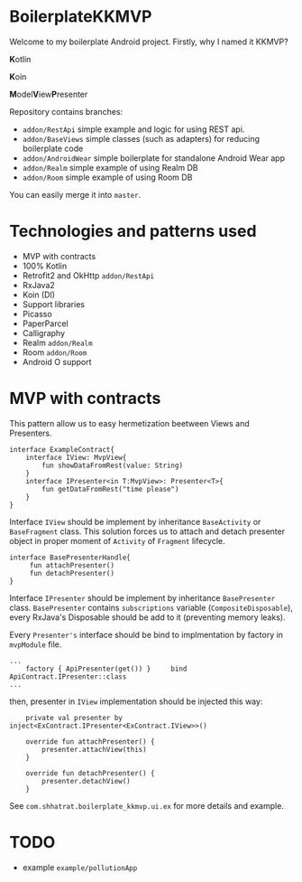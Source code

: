# BoilerplateKKMVP

Welcome to my boilerplate Android project. Firstly, why I named it KKMVP?

<b>K</b>otlin

<b>K</b>oin

<b>M</b>odel<b>V</b>iew<b>P</b>resenter

Repository contains branches:
- `addon/RestApi` simple example and logic for using REST api.
- `addon/BaseViews` simple classes (such as adapters) for reducing boilerplate code
- `addon/AndroidWear` simple boilerplate for standalone Android Wear app
- `addon/Realm` simple example of using Realm DB
- `addon/Room` simple example of using Room DB

You can easily merge it into `master`.

# Technologies and patterns used
- MVP with contracts
- 100% Kotlin
- Retrofit2 and OkHttp `addon/RestApi`
- RxJava2
- Koin (DI)
- Support libraries
- Picasso
- PaperParcel
- Calligraphy
- Realm `addon/Realm`
- Room `addon/Room`
- Android O support

# MVP with contracts
This pattern allow us to easy hermetization beetween Views and Presenters.
```
interface ExampleContract{
    interface IView: MvpView{
        fun showDataFromRest(value: String)
    }
    interface IPresenter<in T:MvpView>: Presenter<T>{
        fun getDataFromRest("time please")
    }
}
```
Interface `IView` should be implement by inheritance `BaseActivity` or `BaseFragment` class. This solution forces us to attach and detach presenter object in proper moment of `Activity` of `Fragment` lifecycle.
```
interface BasePresenterHandle{
     fun attachPresenter()
     fun detachPresenter()
}
```

Interface `IPresenter` should be implement by inheritance `BasePresenter` class. `BasePresenter` contains `subscriptions` variable (`CompositeDisposable`), every RxJava's Disposable should be add to it (preventing memory leaks).

Every `Presenter's` interface should be bind to implmentation by factory in `mvpModule` file.
```
...
    factory { ApiPresenter(get()) }     bind ApiContract.IPresenter::class
...
```
then, presenter in `IView` implementation should be injected this way:
```
    private val presenter by inject<ExContract.IPresenter<ExContract.IView>>()
    
    override fun attachPresenter() {
        presenter.attachView(this)
    }

    override fun detachPresenter() {
        presenter.detachView()
    }
```

See `com.shhatrat.boilerplate_kkmvp.ui.ex` for more details and example.

# TODO
- example `example/pollutionApp`
